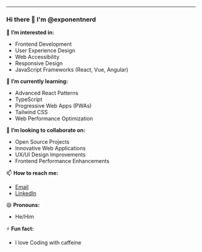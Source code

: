

---

### Hi there 👋 I'm @exponentnerd

👀 **I’m interested in:**  
- Frontend Development
- User Experience Design
- Web Accessibility
- Responsive Design
- JavaScript Frameworks (React, Vue, Angular)

🌱 **I’m currently learning:**  
- Advanced React Patterns
- TypeScript
- Progressive Web Apps (PWAs)
- Tailwind CSS
- Web Performance Optimization

💞️ **I’m looking to collaborate on:**  
- Open Source Projects
- Innovative Web Applications
- UX/UI Design Improvements
- Frontend Performance Enhancements

📫 **How to reach me:**  
- [Email](mailto:your.tizhepaul@gmail.com)
- [LinkedIn](https://www.linkedin.com/in/https://www.linkedin.com/in/tizhepaul)

😄 **Pronouns:**  
- He/Him

⚡ **Fun fact:**  
- I love Coding with caffeine
